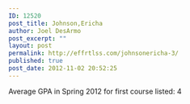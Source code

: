```yaml
---
ID: 12520
post_title: Johnson,Ericha
author: Joel DesArmo
post_excerpt: ""
layout: post
permalink: http://effrtlss.com/johnsonericha-3/
published: true
post_date: 2012-11-02 20:52:25
---
```

<p>Average GPA in Spring 2012 for first course listed: 4</p>